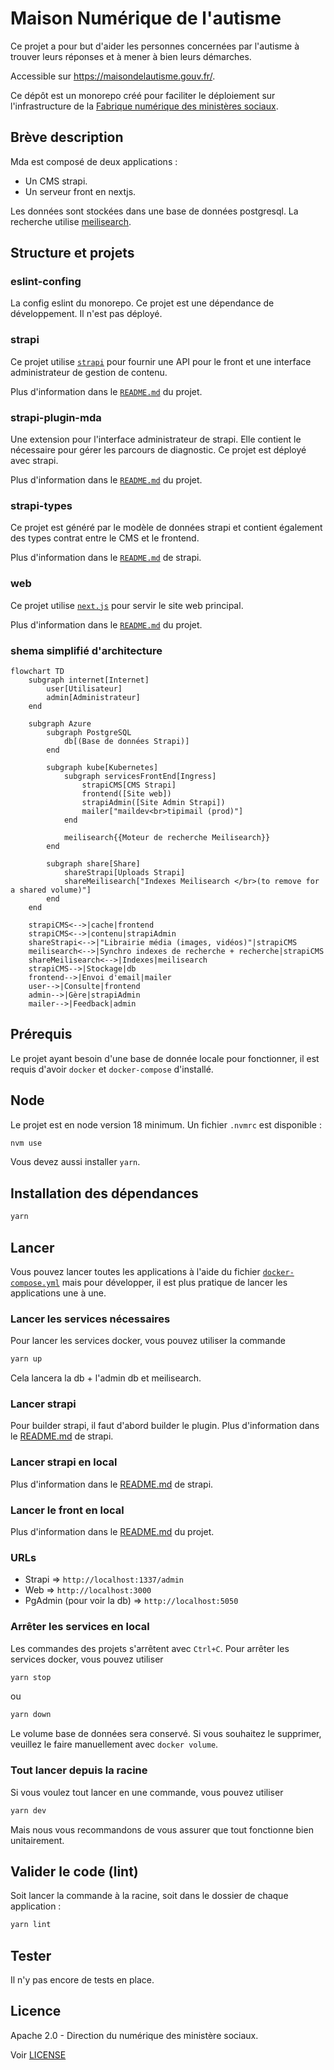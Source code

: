 # Maison Numérique de l'autisme

Ce projet a pour but d'aider les personnes concernées par l'autisme à trouver leurs réponses et à mener à bien leurs démarches.

Accessible sur https://maisondelautisme.gouv.fr/.

Ce dépôt est un monorepo créé pour faciliter le déploiement sur l'infrastructure de la [Fabrique numérique des ministères sociaux](https://fabrique.social.gouv.fr).

## Brève description

Mda est composé de deux applications :

- Un CMS strapi.
- Un serveur front en nextjs.

Les données sont stockées dans une base de données postgresql. La recherche utilise [meilisearch](https://www.meilisearch.com/).

## Structure et projets

### eslint-confing

La config eslint du monorepo. Ce projet est une dépendance de développement. Il n'est pas déployé.

### strapi

Ce projet utilise [`strapi`](https://strapi.io/) pour fournir une API pour le front et une interface administrateur de gestion de contenu.

Plus d'information dans le [`README.md`](./apps/strapi/README.md) du projet.

### strapi-plugin-mda

Une extension pour l'interface administrateur de strapi. Elle contient le nécessaire pour gérer les parcours de diagnostic. Ce projet est déployé avec strapi.

Plus d'information dans le [`README.md`](./packages/strapi-plugin-mda/README.md) du projet.

### strapi-types

Ce projet est généré par le modèle de données strapi et contient également des types contrat entre le CMS et le frontend.

Plus d'information dans le [`README.md`](./apps/strapi/README.md) de strapi.

### web

Ce projet utilise [`next.js`](https://nextjs.org/) pour servir le site web principal.

Plus d'information dans le [`README.md`](./apps/web/README.md) du projet.

### shema simplifié d'architecture

```mermaid
flowchart TD
    subgraph internet[Internet]
        user[Utilisateur]
        admin[Administrateur]
    end

    subgraph Azure
        subgraph PostgreSQL
            db[(Base de données Strapi)]
        end

        subgraph kube[Kubernetes]
            subgraph servicesFrontEnd[Ingress]
                strapiCMS[CMS Strapi]
                frontend([Site web])
                strapiAdmin([Site Admin Strapi])
                mailer["maildev<br>tipimail (prod)"]
            end

            meilisearch{{Moteur de recherche Meilisearch}}
        end

        subgraph share[Share]
            shareStrapi[Uploads Strapi]
            shareMeilisearch["Indexes Meilisearch </br>(to remove for a shared volume)"]
        end
    end

    strapiCMS<-->|cache|frontend
    strapiCMS<-->|contenu|strapiAdmin
    shareStrapi<-->|"Librairie média (images, vidéos)"|strapiCMS
    meilisearch<-->|Synchro indexes de recherche + recherche|strapiCMS
    shareMeilisearch<-->|Indexes|meilisearch
    strapiCMS-->|Stockage|db
    frontend-->|Envoi d'email|mailer
    user-->|Consulte|frontend
    admin-->|Gère|strapiAdmin
    mailer-->|Feedback|admin
```

## Prérequis

Le projet ayant besoin d'une base de donnée locale pour fonctionner, il est requis d'avoir `docker` et `docker-compose` d'installé.

## Node
Le projet est en node version 18 minimum. Un fichier `.nvmrc` est disponible :

```sh
nvm use
```

Vous devez aussi installer `yarn`.

## Installation des dépendances

```sh
yarn
```

## Lancer

Vous pouvez lancer toutes les applications à l'aide du fichier [`docker-compose.yml`](./docker-compose.yml) mais pour développer, il est plus pratique de lancer les applications une à une.

### Lancer les services nécessaires

Pour lancer les services docker, vous pouvez utiliser la commande

```sh
yarn up
```

Cela lancera la db + l'admin db et meilisearch.

### Lancer strapi

Pour builder strapi, il faut d'abord builder le plugin. Plus d'information dans le [README.md](./apps/strapi/README.md#lancer) de strapi.

### Lancer strapi en local

Plus d'information dans le [README.md](./apps/strapi/README.md#lancer) de strapi.

### Lancer le front en local

Plus d'information dans le [README.md](./apps/web/README.md#lancer) du projet.

### URLs
- Strapi => `http://localhost:1337/admin`
- Web => `http://localhost:3000`
- PgAdmin (pour voir la db) => `http://localhost:5050`

### Arrêter les services en local

Les commandes des projets s'arrêtent avec `Ctrl+C`. Pour arrêter les services docker, vous pouvez utiliser

```sh
yarn stop
```

ou

```sh
yarn down
```

Le volume base de données sera conservé. Si vous souhaitez le supprimer, veuillez le faire manuellement avec `docker volume`.

### Tout lancer depuis la racine

Si vous voulez tout lancer en une commande, vous pouvez utiliser

```sh
yarn dev
```

Mais nous vous recommandons de vous assurer que tout fonctionne bien unitairement.

## Valider le code (lint)

Soit lancer la commande à la racine, soit dans le dossier de chaque application :

```sh
yarn lint
```

## Tester

Il n'y pas encore de tests en place.

## Licence

Apache 2.0 - Direction du numérique des ministère sociaux.

Voir [LICENSE](./LICENSE)


